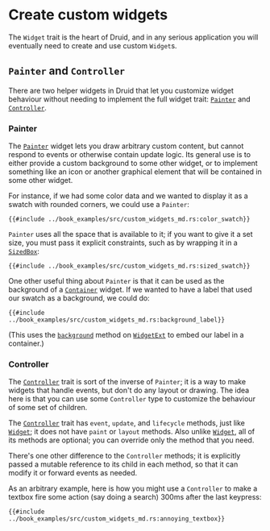 # Create custom widgets

The `Widget` trait is the heart of Druid, and in any serious application you
will eventually need to create and use custom `Widget`s.

## `Painter` and `Controller`

There are two helper widgets in Druid that let you customize widget behaviour
without needing to implement the full widget trait: [`Painter`] and
[`Controller`].

### Painter

The [`Painter`] widget lets you draw arbitrary custom content, but cannot
respond to events or otherwise contain update logic. Its general use is to
either provide a custom background to some other widget, or to implement
something like an icon or another graphical element that will be contained in
some other widget.

For instance, if we had some color data and we wanted to display it as a swatch
with rounded corners, we could use a `Painter`:

```rust,noplaypen
{{#include ../book_examples/src/custom_widgets_md.rs:color_swatch}}
```

`Painter` uses all the space that is available to it; if you want to give it a
set size, you must pass it explicit constraints, such as by wrapping it in a
[`SizedBox`]:

```rust,noplaypen
{{#include ../book_examples/src/custom_widgets_md.rs:sized_swatch}}
```

One other useful thing about `Painter` is that it can be used as the background
of a [`Container`] widget. If we wanted to have a label that used our swatch
as a background, we could do:

```rust,noplaypen
{{#include ../book_examples/src/custom_widgets_md.rs:background_label}}
```

(This uses the [`background`] method on [`WidgetExt`] to embed our label in a
container.)

### Controller

The [`Controller`] trait is sort of the inverse of `Painter`; it is a way to
make widgets that handle events, but don't do any layout or drawing. The idea
here is that you can use some `Controller` type to customize the behaviour of
some set of children.

The [`Controller`] trait has `event`, `update`, and `lifecycle` methods, just
like [`Widget`]; it does not have `paint` or `layout` methods. Also unlike
[`Widget`], all of its methods are optional; you can override only the method
that you need.

There's one other difference to the `Controller` methods; it is explicitly
passed a mutable reference to its child in each method, so that it can modify it
or forward events as needed.

As an arbitrary example, here is how you might use a `Controller` to make a
textbox fire some action (say doing a search) 300ms after the last keypress:

```rust,noplaypen
{{#include ../book_examples/src/custom_widgets_md.rs:annoying_textbox}}
```

[`Controller`]: https://docs.rs/druid/0.8.1/druid/widget/trait.Controller.html
[`Widget`]: ./widget.md
[`Painter`]: https://docs.rs/druid/0.8.1/druid/widget/struct.Painter.html
[`SizedBox`]: https://docs.rs/druid/0.8.1/druid/widget/struct.SizedBox.html
[`Container`]: https://docs.rs/druid/0.8.1/druid/widget/struct.Container.html
[`WidgetExt`]: https://docs.rs/druid/0.8.1/druid/trait.WidgetExt.html
[`background`]: https://docs.rs/druid/0.8.1/druid/trait.WidgetExt.html#background
